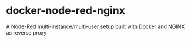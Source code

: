 # docker-node-red-nginx
A Node-Red multi-instance/multi-user setup built with Docker and NGINX as reverse proxy
